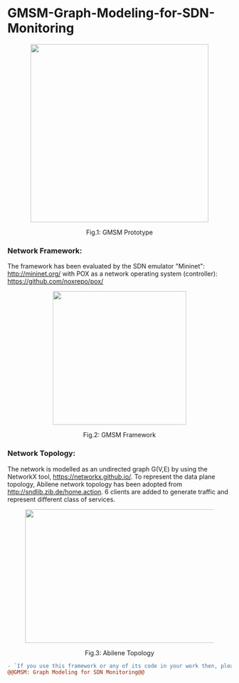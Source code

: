 # GMSM-Graph-Modeling-for-SDN-Monitoring

<div class="container">
  <div class="subcontainer">
    <figure>
      <p align="center">
      <img  src="https://user-images.githubusercontent.com/12594727/170258380-fcb0a9ad-43ce-4458-bb1a-4cec222107ed.png" width="400" height="400"/>
      <figcaption><p align="center">Fig.1: GMSM Prototype</figcaption>
    </figure>
  </div>
</div>

 ### Network Framework:
The framework has been evaluated by the SDN emulator "Mininet": http://mininet.org/ with POX as a network operating system
(controller): https://github.com/noxrepo/pox/ 

<div class="container">
  <div class="subcontainer">
    <figure>
      <p align="center">
      <img  src="https://user-images.githubusercontent.com/12594727/170259341-ca574068-90b1-4b2b-967a-2401b4fc3257.png" width="300" height="300"/>
      <figcaption><p align="center">Fig.2: GMSM Framework</figcaption>
    </figure>
  </div>
</div>


### Network Topology: 
The network is modelled as an undirected graph G(V,E) by using the NetworkX tool, https://networkx.github.io/. To represent the data plane topology, Abilene network topology has been adopted from http://sndlib.zib.de/home.action. 6 clients are added to generate traffic and represent different class of services.

<div class="container">
  <div class="subcontainer">
    <figure>
      <p align="center">
      <img  src="https://user-images.githubusercontent.com/12594727/170260825-11c04c02-0f44-48b2-b4d2-5e04460dd57e.png" width="500" height="300"/>
      <figcaption><p align="center">Fig.3: Abilene Topology</figcaption>
    </figure>
  </div>
</div>

```diff
- `If you use this framework or any of its code in your work then, please cite the following publication:
@@GMSM: Graph Modeling for SDN Monitoring@@
``` 
